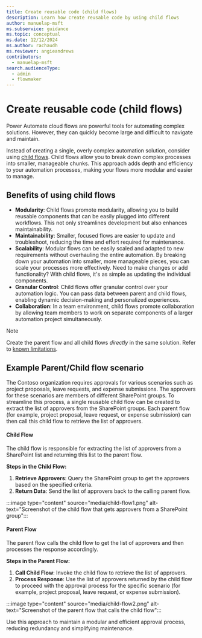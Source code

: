 ```yaml
---
title: Create reusable code (child flows)
description: Learn how create reusable code by using child flows
author: manuelap-msft
ms.subservice: guidance
ms.topic: conceptual
ms.date: 12/12/2024
ms.author: rachaudh
ms.reviewer: angieandrews
contributors: 
  - manuelap-msft
search.audienceType: 
  - admin
  - flowmaker
---
```


# Create reusable code (child flows)

Power Automate cloud flows are powerful tools for automating complex solutions. However, they can quickly become large and difficult to navigate and maintain.

Instead of creating a single, overly complex automation solution, consider using [child flows](/power-automate/create-child-flows). Child flows allow you to break down complex processes into smaller, manageable chunks. This approach adds depth and efficiency to your automation processes, making your flows more modular and easier to manage.

## Benefits of using child flows

- **Modularity**: Child flows promote modularity, allowing you to build reusable components that can be easily plugged into different workflows. This not only streamlines development but also enhances maintainability.
- **Maintainability**: Smaller, focused flows are easier to update and troubleshoot, reducing the time and effort required for maintenance.
- **Scalability**: Modular flows can be easily scaled and adapted to new requirements without overhauling the entire automation. By breaking down your automation into smaller, more manageable pieces, you can scale your processes more effectively. Need to make changes or add functionality? With child flows, it's as simple as updating the individual components.
- **Granular Control**: Child flows offer granular control over your automation logic. You can pass data between parent and child flows, enabling dynamic decision-making and personalized experiences.
- **Collaboration**: In a team environment, child flows promote collaboration by allowing team members to work on separate components of a larger automation project simultaneously.

> [!NOTE]
> Create the parent flow and all child flows *directly* in the same solution. Refer to [known limitations](https://learn.microsoft.com/power-automate/create-child-flows#known-issue).


## Example Parent/Child flow scenario

The Contoso organization requires approvals for various scenarios such as project proposals, leave requests, and expense submissions. The approvers for these scenarios are members of different SharePoint groups. To streamline this process, a single reusable child flow can be created to extract the list of approvers from the SharePoint groups. Each parent flow (for example, project proposal, leave request, or expense submission) can then call this child flow to retrieve the list of approvers.

#### Child Flow

The child flow is responsible for extracting the list of approvers from a SharePoint list and returning this list to the parent flow.

**Steps in the Child Flow:**

1. **Retrieve Approvers**: Query the SharePoint group to get the approvers based on the specified criteria.
2. **Return Data**: Send the list of approvers back to the calling parent flow.

  :::image type="content" source="media/child-flow1.png" alt-text="Screenshot of the child flow that gets approvers from a SharePoint group":::

#### Parent Flow

The parent flow calls the child flow to get the list of approvers and then processes the response accordingly.

**Steps in the Parent Flow:**

1. **Call Child Flow**: Invoke the child flow to retrieve the list of approvers.
2. **Process Response**: Use the list of approvers returned by the child flow to proceed with the approval process for the specific scenario (for example, project proposal, leave request, or expense submission).

  :::image type="content" source="media/child-flow2.png" alt-text="Screenshot of the parent flow that calls the child flow":::

Use this approach to maintain a modular and efficient approval process, reducing redundancy and simplifying maintenance.